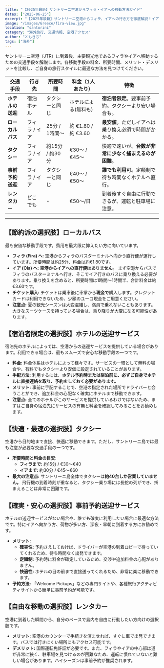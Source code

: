 ```yaml
---
title: "【2025年最新】サントリーニ空港からフィラ・イアへの移動方法ガイド"
dates: ["2025-06-25"]
excerpt: "【2025年最新】サントリーニ空港からフィラ、イアへの行き方を徹底解説！イアへは乗り換え必須の格安バス、捕まえるのが困難なタクシー、安心のホテル送迎や事前予約サービス、レンタカーまで。料金や所要時間を比較し、あなたの予算やスタイルに最適な移動手段をご提案します。旅の計画に必須の情報が満載です。"
image: "/images/Greece/fira-view.jpg"
location: "santorini"
category: "海外旅行, 交通情報, 空港アクセス"
author: "ともきち"
tags: ["海外"]
---
```


サントリーニ空港（JTR）に到着後、主要観光地であるフィラやイアへ移動するための交通手段を解説します。各移動手段の料金、所要時間、メリット・デメリットを比較し、ご自身の旅行スタイルに最適な方法を見つけてください。

| 交通手段         | 行き先        | 所要時間        | 料金（1人あたり）    | 特徴                                                   |
| ---------------- | ------------- | --------------- | -------------------- | ------------------------------------------------------ |
| **ホテルの送迎** | 宿泊ホテル    | タクシーと同じ  | ホテルによる(無料も) | **宿泊者限定**。要事前予約。タクシーより安い場合も。   |
| **ローカルバス** | フィラ / イア | 25分 / 1時間～  | 約 €1.80 / 約 €3.60  | **最安値**。ただしイアへは乗り換え必須で時間がかかる。 |
| **タクシー**     | フィラ / イア | 約15分 / 約30分 | €30～ / €45～        | 快適で速いが、**台数が非常に少なく捕まえるのが困難**。 |
| **事前予約送迎** | フィラ / イア | タクシーと同じ  | €40～ / €50～        | **誰でも利用可**。定額制で待ち時間なくホテルへ直行。   |
| **レンタカー**   | どこでも      | -               | €50～/日             | 到着後すぐ自由に行動できるが、運転と駐車場に注意。     |

---

## 【節約派の選択肢】ローカルバス

最も安価な移動手段です。費用を最大限に抑えたい方に向いています。

- **フィラ (Fira) へ:** 空港からフィラのバスターミナルへ向かう直行便が運行しています。所要時間は約25分、料金は約€1.80です。
- **イア (Oia) へ:** **空港からイアへの直行便はありません。** まず空港からバスでフィラのバスターミナルへ行き、そこでイア行きのバスに乗り換える必要があります。乗り換えを含めると、所要時間は1時間～1時間半、合計料金は約€3.60です。
- **チケット購入:** チケットは乗車後に車掌から**現金で**購入します。クレジットカードは利用できないため、少額のユーロ現金をご用意ください。
- **注意点:** 夏の観光シーズンは大変混雑し、満員で乗れないこともあります。大きなスーツケースを持っている場合は、乗り降りが大変になる可能性があります。

## 【宿泊者限定の選択肢】ホテルの送迎サービス

宿泊先のホテルによっては、空港からの送迎サービスを提供している場合があります。利用できる場合は、最もスムーズで安心な移動手段の一つです。

- **料金:** 料金体系はホテルによって様々です。サービスの一環として無料の場合や、有料でもタクシーより安価に設定されていることがあります。
- **手配方法:** 利用するには、**ホテル予約時または宿泊前に、必ずご自身でホテルに直接連絡を取り、予約をしておく必要があります。**
- **メリット:** 事前に手配することで、空港の指定された場所でドライバーと会うことができ、追加料金の心配なく確実にホテルまで移動できます。
- **注意点:** 全てのホテルがこのサービスを提供しているわけではないため、まずはご自身の宿泊先にサービスの有無と料金を確認してみることをお勧めします。

## 【快適・最速の選択肢】タクシー

空港から目的地まで直接、快適に移動できます。ただし、サントリーニ島では最も注意が必要な交通手段の一つです。

- **所要時間と料金の目安:**
  - **フィラまで:** 約15分 / €30～€40
  - **イアまで:** 約30分 / €45～€60
- **最大の注意点:** サントリーニ島全体でタクシーは**約40台しか営業していません。** 飛行機の到着時刻が重なると、タクシー乗り場には長蛇の列ができ、捕まえることは非常に困難です。

## 【確実・安心の選択肢】事前予約送迎サービス

ホテルの送迎サービスがない場合や、誰でも確実に利用したい場合に最適な方法です。特にイアへ向かう方、荷物が多い方、深夜・早朝に到着する方にお勧めです。

- **メリット:**
  - **確実性:** 予約さえしておけば、ドライバーが空港の到着ロビーで待っていてくれるため、待ち時間なく出発できます。
  - **定額制:** 予約時に料金が確定しているため、交渉や追加料金の心配がありません。
  - **快適性:** ホテルの目の前まで直接送ってくれるため、非常に楽に移動できます。
- **予約方法:** 「Welcome Pickups」などの専門サイトや、各種旅行アクティビティサイトから簡単に事前予約が可能です。

## 【自由な移動の選択肢】レンタカー

空港に到着した瞬間から、自分のペースで島内を自由に行動したい方向けの選択肢です。

- **メリット:** 空港のカウンターで手続きを済ませれば、すぐに車で出発できます。バスでは行きにくい場所にもアクセス可能です。
- **デメリット:** 国際運転免許証が必要です。また、フィラやイアの中心部は道が非常に狭く、駐車場を見つけるのが困難なため、運転に慣れていないと難しい場合があります。ハイシーズンは事前予約が推奨されます。
